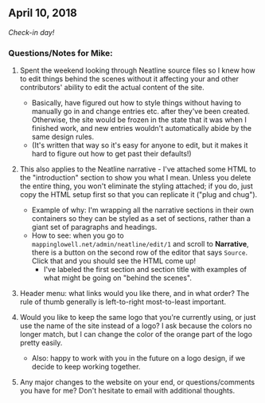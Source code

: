 ## April 10, 2018

*Check-in day!*

### Questions/Notes for Mike:

1. Spent the weekend looking through Neatline source files so I knew how to edit things behind the scenes without it affecting your and other contributors' ability to edit the actual content of the site.
	- Basically, have figured out how to style things without having to manually go in and change entries etc. after they've been created. Otherwise, the site would be frozen in the state that it was when I finished work, and new entries wouldn't automatically abide by the same design rules.
	- (It's written that way so it's easy for anyone to edit, but it makes it hard to figure out how to get past their defaults!)

2. This also applies to the Neatline narrative - I've attached some HTML to the "introduction" section to show you what I mean. Unless you delete the entire thing, you won't eliminate the styling attached; if you do, just copy the HTML setup first so that you can replicate it ("plug and chug").
	- Example of why: I'm wrapping all the narrative sections in their own containers so they can be styled as a set of sections, rather than a giant set of paragraphs and headings.
	- How to see: when you go to `mappinglowell.net/admin/neatline/edit/1` and scroll to **Narrative**, there is a button on the second row of the editor that says `Source`. Click that and you should see the HTML come up!
		- I've labeled the first section and section title with examples of what might be going on "behind the scenes".

3. Header menu: what links would you like there, and in what order? The rule of thumb generally is left-to-right most-to-least important.

4. Would you like to keep the same logo that you're currently using, or just use the name of the site instead of a logo? I ask because the colors no longer match, but I can change the color of the orange part of the logo pretty easily.
	- Also: happy to work with you in the future on a logo design, if we decide to keep working together.

5. Any major changes to the website on your end, or questions/comments you have for me? Don't hesitate to email with additional thoughts.